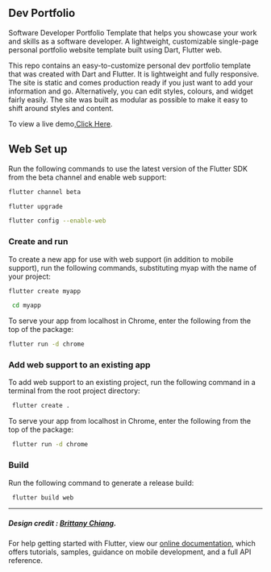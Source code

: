 
## Dev Portfolio


Software Developer Portfolio Template that helps you showcase your work and skills as a software developer. A lightweight, customizable single-page personal portfolio website template built using Dart, Flutter web.


This repo contains an easy-to-customize personal dev portfolio template that was created with Dart and Flutter. It is lightweight and fully responsive. The site is static and comes production ready if you just want to add your information and go. Alternatively, you can edit styles, colours, and widget fairly easily. The site was built as modular as possible to make it easy to shift around styles and content.


To view a live demo,[Click Here](https://champ96k.github.io).




## Web Set up
  Run the following commands to use the latest version of the Flutter SDK from the beta channel and enable web support:

```bash
flutter channel beta
```
```bash
flutter upgrade
```
```bash
flutter config --enable-web
```
### Create and run
  To create a new app for use with web support (in addition to mobile support), run the following commands, substituting myap   with the name of your project:

```bash
flutter create myapp
```
```bash
 cd myapp
 ```
To serve your app from localhost in Chrome, enter the following from the top of the package:

```bash
flutter run -d chrome
```

### Add web support to an existing app
To add web support to an existing project, run the following command in a terminal from the root project directory:
```zsh
 flutter create .
 ```
To serve your app from localhost in Chrome, enter the following from the top of the package:

``` bash
 flutter run -d chrome
```
### Build
Run the following command to generate a release build:

```bash
 flutter build web
 ```
 
 
***




##### Design credit : [Brittany Chiang](https://www.linkedin.com/in/bchiang7/).

For help getting started with Flutter, view our
[online documentation](https://flutter.dev/docs), which offers tutorials,
samples, guidance on mobile development, and a full API reference.
